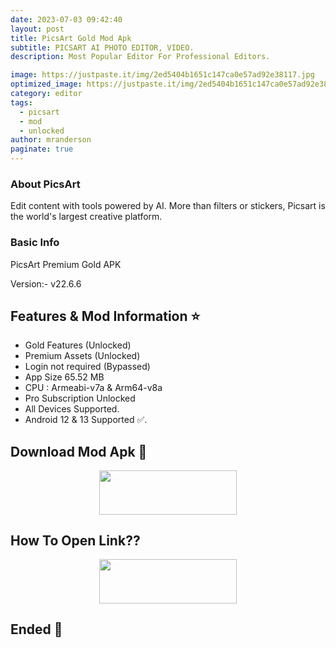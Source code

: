 ```yaml
---
date: 2023-07-03 09:42:40
layout: post
title: PicsArt Gold Mod Apk
subtitle: PICSART AI PHOTO EDITOR, VIDEO.
description: Most Popular Editor For Professional Editors.

image: https://justpaste.it/img/2ed5404b1651c147ca0e57ad92e38117.jpg
optimized_image: https://justpaste.it/img/2ed5404b1651c147ca0e57ad92e38117.jpg
category: editor
tags:
  - picsart
  - mod
  - unlocked
author: mranderson
paginate: true
---
```


### About PicsArt 
Edit content with tools powered by AI. More than filters or stickers, Picsart is the world's largest creative platform.

### Basic Info
PicsArt Premium Gold APK

Version:-  v22.6.6

<!--page-->

## Features & Mod Information ⭐

- Gold Features (Unlocked)
- Premium Assets (Unlocked)
- Login not required (Bypassed)
- App Size 65.52 MB
- CPU : Armeabi-v7a & Arm64-v8a
- Pro Subscription Unlocked
- All Devices Supported.
- Android 12 & 13 Supported ✅.


## Download Mod Apk 📩

<p align="center"><a href="
https://9qr.de/hZ2Y5y"><img src="https://img.shields.io/badge/Download-Now-black?&style=for-the-badge&logo=download" width="220" height="70.45"></a></p>


## How To Open Link??

<p align="center"><a href="https://t.me/HowToRedirect/9"><img src="https://img.shields.io/badge/HowToOpen-Link-black?&style=for-the-badge&logo=telegram" width="220" height="70.45"></a></p>

## Ended 👀
